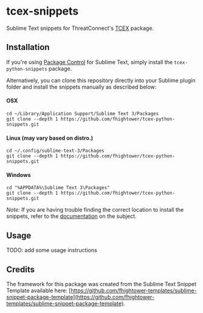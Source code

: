 # tcex-snippets

Sublime Text snippets for ThreatConnect's [TCEX](https://github.com/ThreatConnect-Inc/tcex) package.

## Installation

If you're using [Package Control](https://packagecontrol.io/) for Sublime Text, simply install the `tcex-python-snippets` package.

Alternatively, you can clone this repository directly into your Sublime plugin folder and install the snippets manually as described below:

#### OSX

```
cd ~/Library/Application Support/Sublime Text 3/Packages
git clone --depth 1 https://github.com/fhightower/tcex-python-snippets.git
```

#### Linux (may vary based on distro.)

```
cd ~/.config/sublime-text-3/Packages
git clone --depth 1 https://github.com/fhightower/tcex-python-snippets.git
```

#### Windows

```
cd "%APPDATA%\Sublime Text 3\Packages"
git clone --depth 1 https://github.com/fhightower/tcex-python-snippets.git
```

*Note:* If you are having trouble finding the correct location to install the snippets, refer to the [documentation](http://docs.sublimetext.info/en/latest/basic_concepts.html#the-data-directory) on the subject.

## Usage

TODO: add some usage instructions

## Credits

The framework for this package was created from the Sublime Text Snippet Template available here: [https://github.com/fhightower-templates/sublime-snippet-package-template](https://github.com/fhightower-templates/sublime-snippet-package-template).
